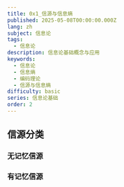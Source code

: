 ```yaml
---
title: 0x1_信源与信息熵
published: 2025-05-08T00:00:00.000Z
lang: zh
subject: 信息论
tags:
  - 信息论
description: 信息论基础概念与应用
keywords:
  - 信息论
  - 信息熵
  - 编码理论
  - 信源与信息熵
difficulty: basic
series: 信息论基础
order: 2
---
```


## 信源分类

### 无记忆信源

### 有记忆信源
